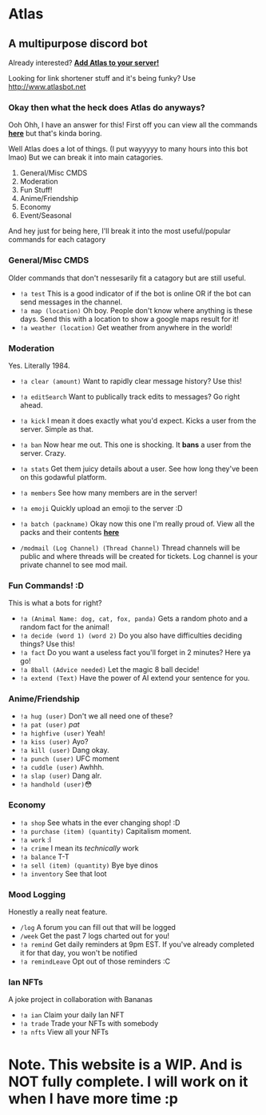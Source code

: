# Atlas
## A multipurpose discord bot

Already interested? [**Add Atlas to your server!**](https://discord.com/api/oauth2/authorize?client_id=867920092145528853&permissions=8&scope=bot%20applications.commands)

Looking for link shortener stuff and it's being funky?
Use http://www.atlasbot.net

### Okay then what the heck does Atlas do anyways?
Ooh Ohh, I have an answer for this!
First off you can view all the commands [**here**](https://docs.google.com/spreadsheets/d/1oWtJcOIYf016UX8BXdJ6oXWkx2U8FNCaXYTzFCCr9ho/edit?usp=sharing) but that's kinda boring.

Well Atlas does a lot of things. (I put wayyyyy to many hours into this bot lmao)
But we can break it into main catagories.
1. General/Misc CMDS
2. Moderation
3. Fun Stuff!
4. Anime/Friendship
5. Economy
6. Event/Seasonal

And hey just for being here, I'll break it into the most useful/popular commands for each catagory

### General/Misc CMDS
Older commands that don't nessesarily fit a catagory but are still useful.
- ```!a test``` This is a good indicator of if the bot is online OR if the bot can send messages in the channel.
- ```!a map (location)``` Oh boy. People don't know where anything is these days. Send this with a location to show a google maps result for it!
- ```!a weather (location)``` Get weather from anywhere in the world!

### Moderation
Yes. Literally 1984.
- ```!a clear (amount)``` Want to rapidly clear message history? Use this!
- ```!a editSearch``` Want to publically track edits to messages? Go right ahead.
- ```!a kick``` I mean it does exactly what you'd expect. Kicks a user from the server. Simple as that.
- ```!a ban``` Now hear me out. This one is shocking. It **bans** a user from the server. Crazy.
- ```!a stats``` Get them juicy details about a user. See how long they've been on this godawful platform.
- ```!a members``` See how many members are in the server!
- ```!a emoji``` Quickly upload an emoji to the server :D
- ```!a batch (packname)``` Okay now this one I'm really proud of. View all the packs and their contents [**here**](https://github.com/AmazingSupDawg/AmazingSupDawg/blob/1402411ecaf1d6d718bd82f5df137dce1dc1a51e/emojiPacks.json)

- ```/modmail (Log Channel) (Thread Channel)``` Thread channels will be public and where threads will be created for tickets. Log channel is your private channel to see mod mail.

### Fun Commands! :D
This is what a bots for right?
- ```!a (Animal Name: dog, cat, fox, panda)``` Gets a random photo and a random fact for the animal!
- ```!a decide (word 1) (word 2)``` Do you also have difficulties deciding things? Use this!
- ```!a fact``` Do you want a useless fact you'll forget in 2 minutes? Here ya go!
- ```!a 8ball (Advice needed)``` Let the magic 8 ball decide!
- ```!a extend (Text)``` Have the power of AI extend your sentence for you.

### Anime/Friendship
- ```!a hug (user)``` Don't we all need one of these?
- ```!a pat (user)``` *pat*
- ```!a highfive (user)``` Yeah!
- ```!a kiss (user)``` Ayo?
- ```!a kill (user)``` Dang okay. 
- ```!a punch (user)``` UFC moment
- ```!a cuddle (user)``` Awhhh.
- ```!a slap (user)``` Dang alr.
- ```!a handhold (user)```😳

### Economy
- ```!a shop``` See whats in the ever changing shop! :D
- ```!a purchase (item) (quantity)``` Capitalism moment.
- ```!a work``` :l
- ```!a crime``` I mean its *technically* work
- ```!a balance``` T-T
- ```!a sell (item) (quantity)``` Bye bye dinos
- ```!a inventory``` See that loot

### Mood Logging
Honestly a really neat feature.
- ```/log``` A forum you can fill out that will be logged
- ```/week``` Get the past 7 logs charted out for you!
- ```!a remind``` Get daily reminders at 9pm EST. If you've already completed it for that day, you won't be notified
- ```!a remindLeave``` Opt out of those reminders :C

### Ian NFTs
A joke project in collaboration with Bananas
- ```!a ian``` Claim your daily Ian NFT
- ```!a trade``` Trade your NFTs with somebody
- ```!a nfts``` View all your NFTs

# Note. This website is a WIP. And is **NOT** fully complete. I will work on it when I have more time :p
